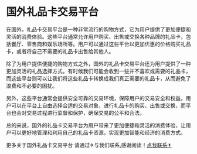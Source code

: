 # 国外礼品卡交易平台

在国外，礼品卡交易平台是一种非常流行的购物方式，它为用户提供了更加便捷和灵活的消费体验。这些平台通常允许用户购买、出售或交换各种品牌的礼品卡，包括餐厅、零售商和娱乐场所等。用户可以通过这些平台以更加优惠的价格购买礼品卡，或者将自己不需要的礼品卡出售给其他人。

除了为用户提供便捷的购物方式之外，国外的礼品卡交易平台还为用户提供了一种更加灵活的礼品选择方式。有时候我们可能会收到一些并不喜欢或需要的礼品卡，而这些平台则可以让我们将这些礼品卡转换成我们真正需要的礼品卡，从而避免了浪费和不必要的困扰。

另外，这些平台通常会提供安全可靠的交易环境，保障用户的交易安全和权益。用户可以在平台上自由选择合适的交易对象，进行礼品卡的购买、出售或交换，而平台也会对交易过程进行监督和保护，确保交易的公平和合法。

总的来说，国外的礼品卡交易平台为用户带来了更加便捷和灵活的消费体验，让用户可以更好地管理和利用自己的礼品卡资源，实现更加智能和经济的消费方式。

更多关于国外礼品卡交易平台 请通过✈与我们联系,感谢阅读！[点我联系✈](https://www.G208.com)